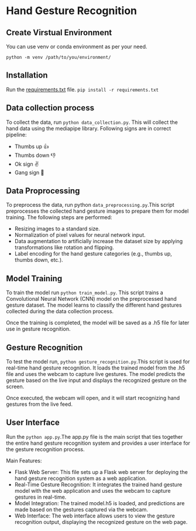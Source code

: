 # Hand Gesture Recognition

## Create Virstual Environment
You can use venv or conda environment as per your need.


```python -m venv /path/to/you/environment/```

## Installation
Run the [requirements.txt](/requirements.txt) file.
```pip install -r requirements.txt```

## Data collection process
To collect the data, run ```python data_collection.py```. This will collect the hand data using the mediapipe library. Following signs are in correct pipeline:

* Thumbs up 👍
* Thumbs down 👎
* Ok sign ✌️
* Gang sign 🤟

## Data Proprocessing
To preprocess the data, run python ```data_preprocessing.py```.This script preprocesses the collected hand gesture images to prepare them for model training. The following steps are performed:

* Resizing images to a standard size.
* Normalization of pixel values for neural network input.
* Data augmentation to artificially increase the dataset size by  applying transformations like rotation and flipping.
* Label encoding for the hand gesture categories (e.g., thumbs up, thumbs down, etc.).

## Model Training
To train the model run ```python train_model.py```. This script trains a Convolutional Neural Network (CNN) model on the preprocessed hand gesture dataset. The model learns to classify the different hand gestures collected during the data collection process.

Once the training is completed, the model will be saved as a .h5 file for later use in gesture recognition.

## Gesture Recognition
To test the model run, ```python gesture_recognition.py```.This script is used for real-time hand gesture recognition. It loads the trained model from the .h5 file and uses the webcam to capture live gestures. The model predicts the gesture based on the live input and displays the recognized gesture on the screen.

Once executed, the webcam will open, and it will start recognizing hand gestures from the live feed.

## User Interface
Run the ```python app.py```.The app.py file is the main script that ties together the entire hand gesture recognition system and provides a user interface for the gesture recognition process.

Main Features:

* Flask Web Server: This file sets up a Flask web server for deploying the hand gesture recognition system as a web application.
* Real-Time Gesture Recognition: It integrates the trained hand gesture model with the web application and uses the webcam to capture gestures in real-time.
* Model Integration: The trained model.h5 is loaded, and predictions are made based on the gestures captured via the webcam.
* Web Interface: The web interface allows users to view the gesture recognition output, displaying the recognized gesture on the web page.









